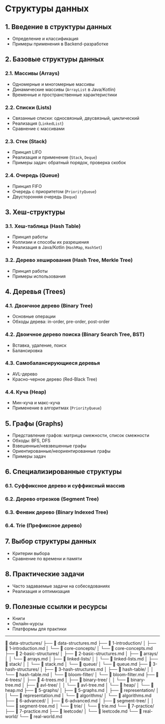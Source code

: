 # Структуры данных

## 1. Введение в структуры данных
- Определение и классификация
- Примеры применения в Backend-разработке

## 2. Базовые структуры данных
### 2.1. Массивы (Arrays)
- Одномерные и многомерные массивы  
- Динамические массивы (`ArrayList` в Java/Kotlin)  
- Временные и пространственные характеристики

### 2.2. Списки (Lists)
- Связанные списки: односвязный, двусвязный, циклический  
- Реализация (`LinkedList`)  
- Сравнение с массивами

### 2.3. Стек (Stack)
- Принцип LIFO  
- Реализация и применение (`Stack`, `Deque`)  
- Примеры задач: обратный порядок, проверка скобок

### 2.4. Очередь (Queue)
- Принцип FIFO  
- Очередь с приоритетом (`PriorityQueue`)  
- Двусторонняя очередь (`Deque`)  

## 3. Хеш-структуры
### 3.1. Хеш-таблица (Hash Table)
- Принцип работы  
- Коллизии и способы их разрешения  
- Реализация в Java/Kotlin (`HashMap`, `HashSet`)  

### 3.2. Дерево хеширования (Hash Tree, Merkle Tree)  
- Принцип работы  
- Примеры использования  

## 4. Деревья (Trees)
### 4.1. Двоичное дерево (Binary Tree)  
- Основные операции  
- Обходы дерева: in-order, pre-order, post-order  

### 4.2. Двоичное дерево поиска (Binary Search Tree, BST)  
- Вставка, удаление, поиск  
- Балансировка  

### 4.3. Самобалансирующиеся деревья  
- AVL-дерево  
- Красно-черное дерево (Red-Black Tree)  

### 4.4. Куча (Heap)  
- Мин-куча и макс-куча  
- Применение в алгоритмах (`PriorityQueue`)  

## 5. Графы (Graphs)
- Представление графов: матрица смежности, список смежности  
- Обходы: BFS, DFS  
- Взвешенные/невзвешенные графы  
- Ориентированные/неориентированные графы  
- Примеры задач  

## 6. Специализированные структуры
### 6.1. Суффиксное дерево и суффиксный массив  
### 6.2. Дерево отрезков (Segment Tree)  
### 6.3. Фенвик дерево (Binary Indexed Tree)  
### 6.4. Trie (Префиксное дерево)  

## 7. Выбор структуры данных
- Критерии выбора  
- Сравнение по времени и памяти  

## 8. Практические задачи
- Часто задаваемые задачи на собеседованиях  
- Реализация и оптимизация  

## 9. Полезные ссылки и ресурсы
- Книги  
- Онлайн-курсы  
- Платформы для практики  

---

📁 data-structures/
├── 📄 data-structures.md
├── 📁 1-introduction/
│   ├── 📄 1-introduction.md
│   └── 📁 core-concepts/
│       └── 📄 core-concepts.md
├── 📁 2-basic-structures/
│   ├── 📄 2-basic-structures.md
│   ├── 📁 arrays/
│   │   └── 📄 arrays.md
│   ├── 📁 linked-lists/
│   │   └── 📄 linked-lists.md
│   ├── 📁 stack/
│   │   └── 📄 stack.md
│   └── 📁 queue/
│       └── 📄 queue.md
├── 📁 3-hash-structures/
│   ├── 📄 3-hash-structures.md
│   ├── 📁 hash-table/
│   │   └── 📄 hash-table.md
│   └── 📁 bloom-filter/
│       └── 📄 bloom-filter.md
├── 📁 4-trees/
│   ├── 📄 4-trees.md
│   ├── 📁 binary-tree/
│   │   └── 📄 binary-tree.md
│   ├── 📁 avl-tree/
│   │   └── 📄 avl-tree.md
│   └── 📁 heap/
│       └── 📄 heap.md
├── 📁 5-graphs/
│   ├── 📄 5-graphs.md
│   ├── 📁 representation/
│   │   └── 📄 representation.md
│   └── 📁 algorithms/
│       └── 📄 algorithms.md
├── 📁 6-advanced/
│   ├── 📄 6-advanced.md
│   ├── 📁 segment-tree/
│   │   └── 📄 segment-tree.md
│   └── 📁 trie/
│       └── 📄 trie.md
└── 📁 7-practice/
    ├── 📄 7-practice.md
    ├── 📁 leetcode/
    │   └── 📄 leetcode.md
    └── 📁 real-world/
        └── 📄 real-world.md